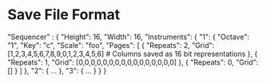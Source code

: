 # Save File Format

"Sequencer" : {
  "Height": 16,
  "Width": 16,
  "Instruments": {
    "1": {
      "Octave": "1",
      "Key": "c",
      "Scale": "foo",
      "Pages": [
        {
          "Repeats": 2,
          "Grid": [1,2,3,4,5,6,7,8,9,0,1,2,3,4,5,6]  # Columns saved as 16 bit representations
        },
        {
          "Repeats": 1,
          "Grid": [0,0,0,0,0,0,0,0,0,0,0,0,0,0,0,0]
        },
        {
          "Repeats": 0,
          "Grid": []
        }
      ]
    },
    "2": {
      ...
    },
    "3": {
      ...
    }
  }
}
